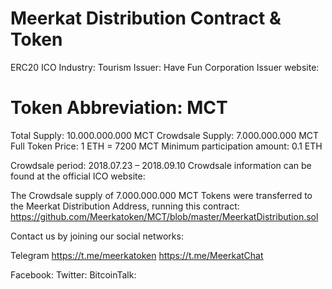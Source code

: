 # Meerkat Distribution Contract & Token 

ERC20 ICO 
Industry: Tourism 
Issuer: Have Fun Corporation
Issuer website: 

# Token Abbreviation: MCT

Total Supply: 10.000.000.000 MCT
Crowdsale Supply: 7.000.000.000 MCT
Full Token Price: 1 ETH = 7200 MCT
Minimum participation amount: 0.1 ETH

Crowdsale period: 2018.07.23 – 2018.09.10 
Crowdsale information can be found at the official ICO website:

The Crowdsale supply of 7.000.000.000 MCT Tokens were transferred to the Meerkat Distribution Address, running this contract:
https://github.com/Meerkatoken/MCT/blob/master/MeerkatDistribution.sol

Contact us by joining our social networks:

Telegram
https://t.me/meerkatoken
https://t.me/MeerkatChat

Facebook:
Twitter:
BitcoinTalk:



